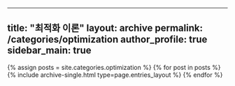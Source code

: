---
  title: "최적화 이론"
  layout: archive
  permalink: /categories/optimization
  author_profile: true
  sidebar_main: true
  ---
  
  {% assign posts = site.categories.optimization %}
  {% for post in posts %} {% include archive-single.html type=page.entries_layout %} {% endfor %}
